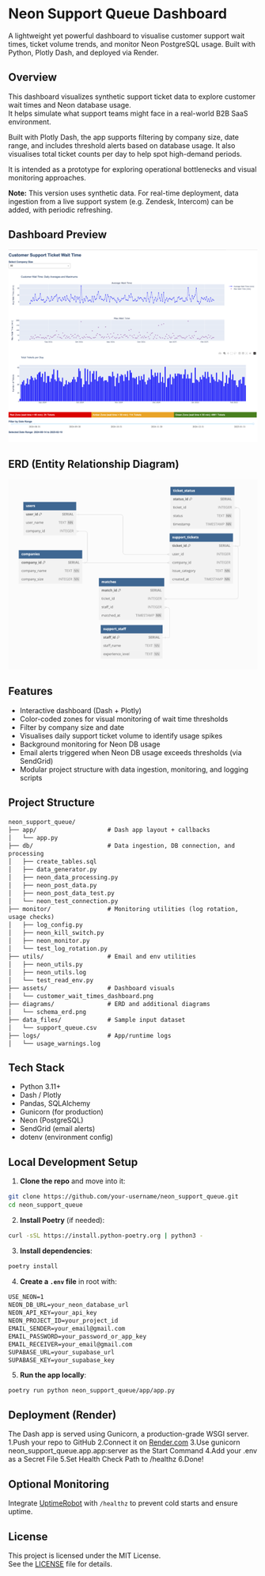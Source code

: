 # Neon Support Queue Dashboard

A lightweight yet powerful dashboard to visualise customer support wait times, ticket volume trends, and monitor Neon PostgreSQL usage. Built with Python, Plotly Dash, and deployed via Render.

## Overview

This dashboard visualizes synthetic support ticket data to explore customer wait times and Neon database usage.  
It helps simulate what support teams might face in a real-world B2B SaaS environment.

Built with Plotly Dash, the app supports filtering by company size, date range, and includes threshold alerts based on database usage. It also visualises total ticket counts per day to help spot high-demand periods.

It is intended as a prototype for exploring operational bottlenecks and visual monitoring approaches.

**Note:** This version uses synthetic data. For real-time deployment, data ingestion from a live support system (e.g. Zendesk, Intercom) can be added, with periodic refreshing.

## Dashboard Preview

![Dashboard Screenshot](assets/customer_wait_times_dashboard.png)

## ERD (Entity Relationship Diagram)

![ERD](diagrams/schema_erd.png)

## Features

- Interactive dashboard (Dash + Plotly)
- Color-coded zones for visual monitoring of wait time thresholds
- Filter by company size and date
- Visualises daily support ticket volume to identify usage spikes
- Background monitoring for Neon DB usage
- Email alerts triggered when Neon DB usage exceeds thresholds (via SendGrid)
- Modular project structure with data ingestion, monitoring, and logging scripts

## Project Structure

```text
neon_support_queue/
├── app/                    # Dash app layout + callbacks
│   └── app.py
├── db/                     # Data ingestion, DB connection, and processing
│   ├── create_tables.sql
│   ├── data_generator.py
│   ├── neon_data_processing.py
│   ├── neon_post_data.py
│   ├── neon_post_data_test.py
│   └── neon_test_connection.py
├── monitor/                # Monitoring utilities (log rotation, usage checks)
│   ├── log_config.py
│   ├── neon_kill_switch.py
│   ├── neon_monitor.py
│   └── test_log_rotation.py
├── utils/                  # Email and env utilities
│   ├── neon_utils.py
│   ├── neon_utils.log
│   └── test_read_env.py
├── assets/                 # Dashboard visuals
│   └── customer_wait_times_dashboard.png
├── diagrams/               # ERD and additional diagrams
│   └── schema_erd.png
├── data_files/             # Sample input dataset
│   └── support_queue.csv
├── logs/                   # App/runtime logs
│   └── usage_warnings.log
```

## Tech Stack

- Python 3.11+
- Dash / Plotly
- Pandas, SQLAlchemy
- Gunicorn (for production)
- Neon (PostgreSQL)
- SendGrid (email alerts)
- dotenv (environment config)

## Local Development Setup

1. **Clone the repo** and move into it:

```bash
git clone https://github.com/your-username/neon_support_queue.git
cd neon_support_queue
```

2. **Install Poetry** (if needed):

```bash
curl -sSL https://install.python-poetry.org | python3 -
```

3. **Install dependencies**:

```bash
poetry install
```

4. **Create a `.env` file** in root with:

```env
USE_NEON=1
NEON_DB_URL=your_neon_database_url
NEON_API_KEY=your_api_key
NEON_PROJECT_ID=your_project_id
EMAIL_SENDER=your_email@gmail.com
EMAIL_PASSWORD=your_password_or_app_key
EMAIL_RECEIVER=your_email@gmail.com
SUPABASE_URL=your_supabase_url
SUPABASE_KEY=your_supabase_key
```

5. **Run the app locally**:

```bash
poetry run python neon_support_queue/app/app.py
```

## Deployment (Render)

The Dash app is served using Gunicorn, a production-grade WSGI server.
1.Push your repo to GitHub
2.Connect it on [Render.com](https://render.com/)
3.Use gunicorn neon_support_queue.app.app:server as the Start Command
4.Add your .env as a Secret File
5.Set Health Check Path to /healthz
6.Done!


## Optional Monitoring

Integrate [UptimeRobot](https://uptimerobot.com/) with `/healthz` to prevent cold starts and ensure uptime.

## License

This project is licensed under the MIT License.  
See the [LICENSE](LICENSE) file for details.